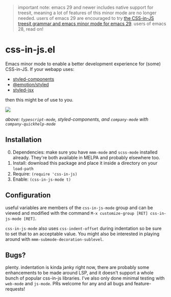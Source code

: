 > important note: emacs 29 and newer includes native support for treesit, meaning a lot of features of this minor mode are no longer needed.  users of emacs 29 are encouraged to try [the CSS-in-JS treesit grammar and emacs minor mode for emacs 29](https://github.com/orzechowskid/tree-sitter-css-in-js).  users of emacs 28, read on!

# css-in-js.el
Emacs minor mode to enable a better development experience for (some) CSS-in-JS.  If your webapp uses:

- [styled-components](https://styled-components.com/)
- [@emotion/styled](https://emotion.sh/docs/styled)
- [styled-jsx](https://github.com/vercel/styled-jsx)

then this might be of use to you.

![](https://repository-images.githubusercontent.com/303181474/e8163180-0bca-11eb-8696-152ae6a45746)

_above: `typescript-mode`, styled-components, and `company-mode` with `company-quickhelp-mode`_

## Installation

0. Dependencies: make sure you have `mmm-mode` and `scss-mode` installed already.  They're both available in MELPA and probably elsewhere too.
1. Install:  download this package and place it inside a directory on your `load-path`
2. Require:  `(require 'css-in-js)`
3. Enable: `(css-in-js-mode t)`

## Configuration

useful variables are members of the `css-in-js-mode` group and can be viewed and modified with the command `M-x customize-group [RET] css-in-js-mode [RET]`.

`css-in-js-mode` also uses `css-indent-offset` during indentation so be sure to set that to an acceptable value.  You might also be interested in playing around with `mmm-submode-decoration-sublevel`.

## Bugs?

plenty.  indentation is kinda janky right now, there are probably some enhancements to be made around LSP, and it doesn't support a whole bunch of popular css-in-js libraries.  I've also only done minimal testing with `web-mode` and `js-mode`.  PRs welcome for any and all bugs and feature-requests!
